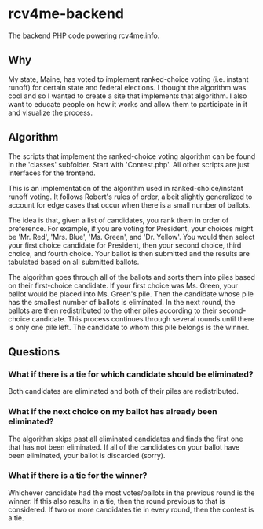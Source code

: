 # rcv4me-backend
The backend PHP code powering rcv4me.info.

## Why

My state, Maine, has voted to implement ranked-choice voting (i.e. instant runoff) for certain state and federal elections. I thought the algorithm was cool and so I wanted to create a site that implements that algorithm. I also want to educate people on how it works and allow them to participate in it and visualize the process.

## Algorithm
The scripts that implement the ranked-choice voting algorithm can be found in the 'classes' subfolder. Start with 'Contest.php'. All other scripts are just interfaces for the frontend.

This is an implementation of the algorithm used in ranked-choice/instant runoff voting. It follows Robert's rules of order, albeit slightly generalized to account for edge cases that occur when there is a small number of ballots.

The idea is that, given a list of candidates, you rank them in order of preference. For example, if you are voting for President, your choices might be 'Mr. Red', 'Mrs. Blue', 'Ms. Green', and 'Dr. Yellow'. You would then select your first choice candidate for President, then your second choice, third choice, and fourth choice. Your ballot is then submitted and the results are tabulated based on all submitted ballots.

The algorithm goes through all of the ballots and sorts them into piles based on their first-choice candidate. If your first choice was Ms. Green, your ballot would be placed into Ms. Green's pile. Then the candidate whose pile has the smallest number of ballots is eliminated. In the next round, the ballots are then redistributed to the other piles according to their second-choice candidate. This process continues through several rounds until there is only one pile left. The candidate to whom this pile belongs is the winner.

## Questions

### What if there is a tie for which candidate should be eliminated?

Both candidates are eliminated and both of their piles are redistributed.

### What if the next choice on my ballot has already been eliminated?

The algorithm skips past all eliminated candidates and finds the first one that has not been eliminated. If all of the candidates on your ballot have been eliminated, your ballot is discarded (sorry).

### What if there is a tie for the winner?

Whichever candidate had the most votes/ballots in the previous round is the winner. If this also results in a tie, then the round previous to that is considered. If two or more candidates tie in every round, then the contest is a tie.
